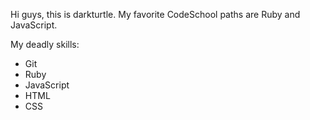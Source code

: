 Hi guys, this is darkturtle.
My favorite CodeSchool paths are Ruby and JavaScript.

My deadly skills:
- Git
- Ruby
- JavaScript
- HTML
- CSS
